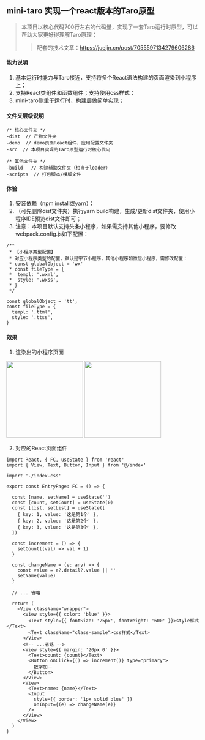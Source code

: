 ## mini-taro 实现一个react版本的Taro原型
> 本项目以核心代码700行左右的代码量，实现了一套Taro运行时原型，可以帮助大家更好得理解Taro原理；
>> 配套的技术文章：https://juejin.cn/post/7055597134279606286

#### 能力说明

1. 基本运行时能力与Taro接近，支持将多个React语法构建的页面渲染到小程序上；
2. 支持React类组件和函数组件；支持使用css样式；
3. mini-taro侧重于运行时，构建层做简单实现；

#### 文件夹层级说明
```
/* 核心文件夹 */
-dist  // 产物文件夹
-demo  // demo页面React组件、应用配置文件夹
-src  // 本项目实现的Taro原型运行时核心代码

/* 其他文件夹 */
-build   // 构建辅助文件夹（相当于loader）
-scripts  // 打包脚本/模版文件

```
#### 体验

1. 安装依赖（npm install或yarn）；
2. （可先删除dist文件夹）执行yarn build构建，生成/更新dist文件夹，使用小程序IDE预览dist文件即可；
3. 注意：本项目默认支持头条小程序，如果需支持其他小程序，要修改webpack.config.js如下配置：
```
/**
 * 【小程序类型配置】
 * 对应小程序类型的配置，默认是字节小程序，其他小程序如微信小程序，需修改配置：
 * const globalObject = 'wx'
 * const fileType = {
 *  templ: '.wxml',
 *  style: '.wxss',
 * }
 */

const globalObject = 'tt';
const fileType = {
  templ: '.ttml',
  style: '.ttss',
}

```

#### 效果

1. 渲染出的小程序页面

<img src="https://user-images.githubusercontent.com/17704150/149286811-945474f4-3dec-425e-8652-b492fe0765c6.png" width="200" />

<img src="https://user-images.githubusercontent.com/17704150/150515009-57a11144-bd1f-4357-b40f-da5a2f1bc1b1.gif" width="200" />

2. 对应的React页面组件

```
import React, { FC, useState } from 'react'
import { View, Text, Button, Input } from '@/index'

import './index.css'

export const EntryPage: FC = () => {

  const [name, setName] = useState('')
  const [count, setCount] = useState(0)
  const [list, setList] = useState([
    { key: 1, value: '这是第1个' },
    { key: 2, value: '这是第2个' },
    { key: 3, value: '这是第3个' },
  ])

  const increment = () => {
    setCount((val) => val + 1)
  }

  const changeName = (e: any) => {
    const value = e?.detail?.value || ''
    setName(value)
  }
  
  // ... 省略

  return (
    <View className="wrapper">
      <View style={{ color: 'blue' }}>
        <Text style={{ fontSize: '25px', fontWeight: '600' }}>style样式</Text>
        <Text className="class-sample">css样式</Text>
      </View>
      <!-- ...省略 -->
      <View style={{ margin: '20px 0' }}>
        <Text>count: {count}</Text>
        <Button onClick={() => increment()} type="primary">
          数字加一
        </Button>
      </View>
      <View>
        <Text>name: {name}</Text>
        <Input
          style={{ border: '1px solid blue' }}
          onInput={(e) => changeName(e)}
        />
      </View>
    </View>
  )
}

```
